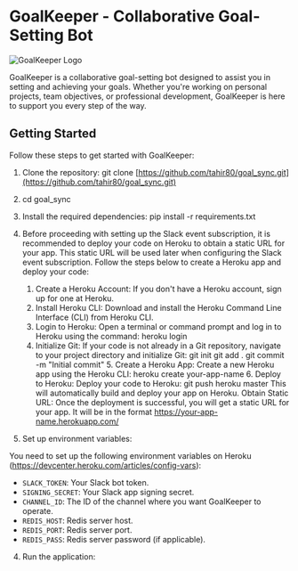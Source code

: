 # GoalKeeper - Collaborative Goal-Setting Bot

![GoalKeeper Logo](https://example.com/goalkeeper_logo.png)

GoalKeeper is a collaborative goal-setting bot designed to assist you in setting and achieving your goals. Whether you're working on personal projects, team objectives, or professional development, GoalKeeper is here to support you every step of the way.

## Getting Started

Follow these steps to get started with GoalKeeper:

1. Clone the repository: git clone [https://github.com/tahir80/goal_sync.git](https://github.com/tahir80/goal_sync.git)
2. cd goal_sync
3. Install the required dependencies: pip install -r requirements.txt
4. Before proceeding with setting up the Slack event subscription, it is recommended to deploy your code on Heroku to obtain a static URL for your app. This static URL will be used later when configuring the Slack event subscription. Follow the steps below to create a Heroku app and deploy your code:
   1. Create a Heroku Account: If you don't have a Heroku account, sign up for one at Heroku.
   2. Install Heroku CLI: Download and install the Heroku Command Line Interface (CLI) from Heroku CLI.
   3. Login to Heroku: Open a terminal or command prompt and log in to Heroku using the command: heroku login
   4. Initialize Git: If your code is not already in a Git repository, navigate to your project directory and initialize Git:
        git init
        git add .
        git commit -m "Initial commit"
      5. Create a Heroku App: Create a new Heroku app using the Heroku CLI: heroku create your-app-name
      6. Deploy to Heroku: Deploy your code to Heroku: git push heroku master
      This will automatically build and deploy your app on Heroku.
      Obtain Static URL: Once the deployment is successful, you will get a static URL for your app. It will be in the format https://your-app-name.herokuapp.com/

5. Set up environment variables:

You need to set up the following environment variables on Heroku (https://devcenter.heroku.com/articles/config-vars):

- `SLACK_TOKEN`: Your Slack bot token.
- `SIGNING_SECRET`: Your Slack app signing secret.
- `CHANNEL_ID`: The ID of the channel where you want GoalKeeper to operate.
- `REDIS_HOST`: Redis server host.
- `REDIS_PORT`: Redis server port.
- `REDIS_PASS`: Redis server password (if applicable).

4. Run the application:





